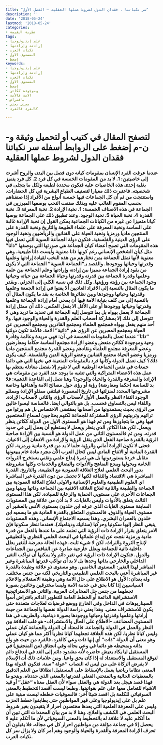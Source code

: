 ```yaml
---
title: "سر نكباتنا ، فقدان الدول لشروط عملها العقلية – الفصل الأول"
description: ''
date: '2018-05-24'
lastmod: '2018-05-24'
categories:
- نظرية القيمة
tags:
- علم إيديولوجيا
- إرادته وإرادتها
- نكبات العرب
- المستوى الاول
- إضغط
keywords:
- علم إيديولوجيا
- إرادته وإرادتها
- نكبات العرب
- المستوى الاول
- إضغط
- وموجودة ككائن
- الامة فالأمة
- بافتراض
- معنى يعني
- كالفرد فالفرد

---
```

# **لتصفح المقال في كتيب أو لتحميل وثيقة و-ن-م إضغط على الروابط أسفله** **سر نكباتنا فقدان الدول لشروط عملها العقلية**

### عندما عرفت الفرد الإنسان بمقومات كيانه دون فصل بين البدن والروح أشرت إلى خاصيتين: 1. لا بد من المقومات الخمسة في كل فرد 2. كل فرد يتميز بغلبة إحدى هذه الخاصيات عليه فتكون محددة لطبعه ولكل ما يتجلى في شخصيته. فاعتبرت ذلك معيارا لتصنيف الطباع البشرية في كل الحضارات. واستنتجت من ثم أن كل الجماعات فيها خمسة أنواع من الأفراد إذا صنفناهم بحسب المقوم الغالب عليه وبذلك صنفت النخب بوصفها المبرزين في الجماعة في هذه الاصناف الخمسة: 1. نخبة الإرادة 2. نخبة المعرفة 3. نخبة القدرة 4. نخبة الحياة 5. نخبة الوجود. وعند تطبيق ذلك على الجماعة بوصها كيانا متميزا عن غيره من الكيانات الجماعية يمكن القول إن نخبة الإرادة غالبة على الساسة ونخبة المعرفة على علماء الطبيعة والتاريخ ونخبة القدرة على المنتجين ماديا ورمزيا ونخبة الحياة على الفنانين والرياضيين ونخبة الوجود على الرؤى الدينية والفلسفية. فتكون دولة الجماعة السوية التي تعمل فيها هذه المقومات التي تصبح أعضاء كيان الجماعة هي صورتها التي بوصفها “ذاتا” مثل كيان الشخص الإنساني رغم كونها ذاتا معنوية وليست ذاتا طبيعية. وهي معنوية لأنها تمثل الجماعة بمن تختارهم من هذه النخب لقيادة إرادتها وعلمها وقدرتها وحياتها ووجودها. والقصد بـ”الجماعة السوية” الجماعة التي لا يكون من يقود إرادة الجماعة مميزا بين إرادته وإرادتها وعلم الجماعة بين علمه وعلمها وقدرة الجماعة بين قدرته وقدرتها وحياة الجماعة بين حياته وحياتها وجود الجماعة بين رؤيته ورؤيتها. وكل ذلك في نسبة الكلي إلى الجزئي. وبقدر ما يكون المثال بالنسبة إلى الافراد العاديين ألا يفنوا في إرادة الجمعة وعلمها وقدرتها وحياتها ووجودها وبين نظائرها الخاصة به بقد ما يكون المثال أن بالنسبة إلى من كلف بنيابة الامة فيها أن يمحي أمام إرادة الجماعة وعلمها وقدرتها وحياتها ووجودها أو على الأقل الا يفعل العكس. ذلك أن ممثل إرادة الجماعة لا يعمل بهواه بل بما تتوصل إليه الجماعة في تحديد ما تريد وهي لا تتوصل إلى ذلك إلا بمشاركة أصحاب العلم والقدرة والحياة والوجود فيها. ولا أحد منهم يفعل بهواه فمجتمع العلماء ومجتمع القادرين ومجتمع المعبرين عن الحياة ومجتمع المعبرين عن الرؤى هم “ذاتية” الامة. فالأمة تكون دولتها “ذاتا” عندما تعمل بالمقومات الخمسة في آن: فهي مريدة وعالمة وقادرة وحية وموجودة ككائن متعض وعضو الإرادة مجتمع الساسة حكاما ومعارضين وعضو المعرفة مجتمع العلماء ونقادهم وعضو القدرة مجتمع المنتجين ماديا ورمزيا وعضو الحياة مجتمع الفنانين وعضو الرؤية الدين والفلسفة. كيف يكون ذلك؟ كيف تعمل الدولة وكأنها فرد بالمقومات المتعينة في نخبها التي هي دائما جمعات في نفس الجماعة الوطنية التي لا تقوم إلا بفضل معادلة ينتظم بها عمل هذه الاعضاء المتراكبة والتي تشبه ما يوجد عند الفرد من مقومات هي الإرادة والمعرفة والقدرة والحياة والوجود؟ وهنا نصل إلى القاعدة الذهبية: فلا بد للساسة (حكما ومعارضة) رؤية أو رؤى حول مصالح الامة وأهدافها وخاصة مشروعها المحدد لمنزلتها في تاريخ المعمورة فيلتقي ممثلو الإرادة وممثلو الوجود التقاء النظر والعمل الأول لأصحاب الرؤى والثاني لأصحاب الإرادة. واللقاء ليس بالتساوق فحسب. بل هو بالتوالي ايضا. فالساسة ليسوا خالين من الرؤى بحيث يستمدونها من أصحابها بمقتضى الاختصاص بل هم ورثوا من تراثهم وتربيتهم الرؤى المشتركة للجماعة لكنهم يحتاجون لسماع المختصين فيها وفي ما يتجاوزها ومن ثم فهذا هو المستوى الاول من الدولة ككائن ينظر ويعمل. لكن هذا الكائن الذي ينظر ويعمل لا يستطيع أن يعمل إلى في حدود قدرته. ومن ثم فالمستوى الثاني من عمل الدولة هو النسبة بين الإرادة صاحبة الرؤية بالقدرة صاحبة الفعل الذي ينقل الرؤية والإرادة من الاذهان إلى الاعيان. فحتى لا تكون الإرادة أماني والرؤية حلما لا بد من قدرة مادية ورمزية. لكن القدرة المادية أو الانتاج المادي ليس كحال العرب الآن مجرد مادة خام يبيعونها مقابل خردة يستوردونها بل هي ثمرة إبداع علمي وتقني يستخرج الثروات الخامة ويحولها ويبدع المناهج والأدوات والبضائع والخدمات وكلها مشروطة بدور البحث العلمي لعلاج العلاقة العمودية مع الطبيعة. والتاريخ. القدرة المباشرة هي الاقتصاد والثقافة لكنها لا تحصل من دون القدرة غير المباشرة اي العلوم الطبيعية والعلوم الإنسانية والاولى لعلاج العلاقة العمودية بين الجماعة والطبيعة والثانية لعلاج العلاقة الافقية بين الجماعة وذاتها وبينها وبين الجماعات الأخرى على مستويي الحماية والرعاية للسيادة. لكن هذا المستوى الثالث يتعلق بالأدوات وليس بالغايات. لا بد أذن من علاقة بين المستويات السابقة مستوى الغايات الذي عرفه ابن خلدون بمستوى الأنس بالعشير أي مستوى الحياة والذوق. فالمستوى المتعلق بالقدرة المادية هو ما يسميه ابن خلدون بالعمران البشري. وهذا يسميه الاجتماع الإنساني. وهذه المستويات ينبغي النظر إليها سكونيا وحركيا (ستاتيك وديناميك). فعندما ننظر سكونيا فإن الامر يتعلق بقرار الإرادة ذات الرؤية التي تعتمد على ما عندها بالفعل من قدرة مادية ورمزية نتجت عن إبداع علمائها في البحث العلمي النظري والتطبيقي لإنتاج الثروة والتراث. لكن لا شيء ثابت. فهذه الحالة معرضة للتغير بعلل داخلية ذاتية للجماعة وبعلل خارجية صادرة عن التنافس بين الجماعات والدول. فتكون الإرادة ذات الرؤية في تغير دائم ولا يمكنها أن تواكب التغير الداخلي والخارجي بذاتها وحدها بل لا بد أن تواكب قدرتها المباشرة وغير المباشر لهذا التغير: المستوى الخامس. وهو مستوى ذو علاقة وطيدة بالقدرة غير المباشرة أعني بالبحث العلمي الطبيعي والتاريخي لكنه من جنس مختلف. وله بعدان: الأول هو الاطلاع على حال الامة وهي وظيفة الاستعلام والاعلام السياسيين إذا كانا بحق في خدمة الامة وليسا مخترقين وخائنين بصورة تجعلهما من جنس جل المخابرات العربية. والثاني هو الاستراتيجية الاستشرافية الدائمة أو الخطط العامة للتطوير الدائم بافتراض أسوأ السيناريوهات في الداخل وفي الخارج ووضع فرضيات لعلاجات متعددة حتى يكون للاستشراف معنى. وهذا يعني دراسة الدولة نفسها والجماعة من حيث إرادتها وعلمها وقدرتها وحياتها ووجودها بصورة دينامية. والطريف في هذا المستوى المضاعف -الاطلاع على الحال والاستشراف- هو قلب العلاقة بين النظر والعمل في الدولة والجماعة. فالمعتاد أن الدولة والجماعة كيان عملي وليس كيانا نظريا. لكن هذه العلاقة تجعلهما كيانا نظريا أكثر مما هو كيان عملي وهو معنى أن الدولة “ذات” أي إنها ذات وعي كالفرد. فالفرد من حيث هو واع بذاته وبمحيطه هو دائما في وعي بحاله وفي انجناق (من المنجنيق) في المستقبل ليا يكاد يعيش حاضره لأنه مشدود دائم إلى الغد في اندفاع دائم لتوقع المستقبل والاستعداد له إذا كان بحق واعيا. ومن علامات ذلك أن الإسلام لا يفرض الزكاة على من ليس له النصاب “عولة “سنة. فتكون الدولة بهذا المعنى نظاما رياضيا يعمل بالإسقاط على المستقبل انطلاقا من العلم الدقيق بالمعطيات الحالية وبالمنحني الفعلي لقدرتها بالمعنى الذي حددناه. وبنحو ما فهذا قصد هيجل بعد الدولة هي والعقل سواء لأن العقل معناه “عقل” أو قيد الاشياء للتعامل معها على علم بقوانينها. وطبعا ليست أقصد التخطيط بالمعنى السوفياتي للكلمة بل اقصد شيئا آخر: فالسوفيات خططه ليست مبنية على علم بل على إيديولوجيا وعلى قهر المواطنين حتى يطابقوا خطط الحزب وليس على المعرفة العلمية التي يعدها مختصون أحرار لا يتقيدون بغير شروط البحث العلمي في الكشف والعلاج. وهنا لا بد من بيان المحددات التي تبين أن ما أتكلم عليه لا علاقة له بالتخطيط بالمعنى السوفياتي لأن ما أتكلم عليه لا يحصل إلا في جماعة مؤلفة من مواطنين احرار كل في مجاله. فلا يقبلون أن تحرف الإرادة المعرفة والقدرة والحياة والوجود وهم أمر كان ولا يزال سر كل نكبات العرب.

###